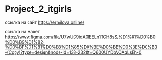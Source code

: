 # Project_2_itgirls
ссылка на сайт https://ermilova.online/ 

ссылка на макет https://www.figma.com/file/U7wUC9idA0lEELn1TCH8sS/%D1%81%D0%B0%D0%B9%D1%82-%D0%BF%D1%81%D0%B8%D1%85%D0%BE%D0%BB%D0%BE%D0%B3-(Copy)?type=design&node-id=133-232&t=Q60OUYDbVOAqLsEh-0

